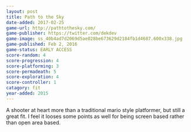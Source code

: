 ```yaml
---
layout: post
title: Path to the Sky
date-added: 2017-02-25
game-url: http://pathtothesky.com/
game-publisher: https://twitter.com/dekdev
game-image: ss_40b4ad7d2069d5ae028be673629d2184fb1d4687.600x338.jpg
game-published: Feb 2, 2016
game-status: EARLY ACCESS
score-random: 4
score-progression: 4
score-platforming: 3
score-permadeath: 5
score-exploration: 4
score-controller: 1
catagory: fit
year-added: 2015
---
```


A shooter at heart more than a traditional mario style platformer, but still a great fit.  I feel it looses some points as well for being screen based rather than open area based.
